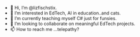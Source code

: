 - 👋 Hi, I’m @lizfischstix.
- 👀 I’m interested in EdTech, AI in education..and cats.
- 🌱 I’m currently teaching myself C# just for funsies.
- 💞️ I’m looking to collaborate on meaningful EdTech projects.
- 📫 How to reach me ...telepathy?

<!---
lizfischstix/lizfischstix is a ✨ special ✨ repository because its `README.md` (this file) appears on your GitHub profile.
You can click the Preview link to take a look at your changes.
--->
